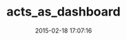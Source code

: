 ---
layout: post
title:  "acts_as_dashboard"
repo:   "nickhoffman/acts_as_dashboard"
date:   2015-02-18 17:07:16
gemurl: http://github.com/nickhoffman/acts_as_dashboard
---